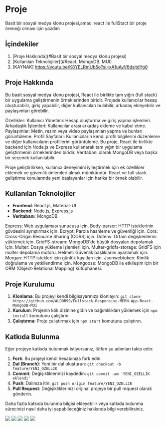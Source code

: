 # Proje

Basit bir sosyal medya klonu projesi,amacı react ile fullStact bir proje öreneği olması için yazdım

## İçindekiler

1. [Proje Hakkında](#Basit bir sosyal medya klonu projesi)
2. [Kullanılan Teknolojiler](#React, MongoDB, MUI)
3. [KAYNAK] https://youtu.be/K8YELRmUb5o?si=xA1uAyV6dsjtdYg0

## Proje Hakkında

Bu basit sosyal medya klonu projesi, React ile birlikte tam yığın (full stack) bir uygulama geliştirmenin örneklerinden biridir. Projede kullanıcılar hesap oluşturabilir, giriş yapabilir, diğer kullanıcıları bulabilir, arkadaş ekleyebilir ve paylaşımları görebilir.

Özellikler:
Kullanıcı Yönetimi: Hesap oluşturma ve giriş yapma işlemleri.
Arkadaşlık İşlemleri: Kullanıcılar arası arkadaş ekleme ve kabul etme.
Paylaşımlar: Metin, resim veya video paylaşımları yapma ve bunları görüntüleme.
Profil Sayfaları: Kullanıcıların kendi profil bilgilerini düzenleme ve diğer kullanıcıların profillerini görüntüleme.
Bu proje, React ile birlikte backend için Node.js ve Express kullanarak tam yığın bir uygulama geliştirmenin örneklerinden biridir. Veritabanı olarak MongoDB veya başka bir seçenek kullanılabilir.

Proje geliştirilirken, kullanıcı deneyimini iyileştirmek için ek özellikler eklemek ve güvenlik önlemleri almak mümkündür. React ve full stack geliştirme konularında yeni başlayanlar için harika bir örnek olabilir.

## Kullanılan Teknolojiler

- **Frontend**: React.js, Material-UI
- **Backend**: Node.js, Express.js
- **Veritabanı**: MongoDB

Express: Web uygulaması sunucusu için.
Body-parser: HTTP isteklerinin gövdesini ayrıştırmak için.
Bcrypt: Parola hashleme ve güvenliği için.
Cors: Cross-Origin Resource Sharing (CORS) için.
Dotenv: Ortam değişkenlerini yüklemek için.
GridFS-stream: MongoDB'de büyük dosyaları depolamak için.
Multer: Dosya yükleme işlemleri için.
Multer-gridfs-storage: GridFS için multer depolama motoru.
Helmet: Güvenlik başlıklarını ayarlamak için.
Morgan: HTTP istekleri için günlük kayıtları için.
Jsonwebtoken: Kimlik doğrulama ve yetkilendirme için.
Mongoose: MongoDB ile etkileşim için bir ORM (Object-Relational Mapping) kütüphanesi.

## Proje Kurulumu

1. **Klonlama**: Bu projeyi kendi bilgisayarınıza klonlayın: `git clone https://github.com/ALDOR99/Fullstack-Responsive-MERN-App-React-MongoDB-MUI`
2. **Kurulum**: Projenin kök dizinine gidin ve bağımlılıkları yüklemek için `npm install` komutunu çalıştırın.
3. **Çalıştırma**: Proje çalıştırmak için `npm start` komutunu çalıştırın.

## Katkıda Bulunma

Eğer projeye katkıda bulunmak istiyorsanız, lütfen şu adımları takip edin:

1. **Fork**: Bu projeyi kendi hesabınıza fork edin.
2. **Dal (Branch)**: Yeni bir dal oluşturun: `git checkout -b feature/YENI_OZELLIK`
3. **Commit**: Değişikliklerinizi kaydedin: `git commit -am 'YENI_OZELLIK eklendi'`
4. **Push**: Dalınıza itin: `git push origin feature/YENI_OZELLIK`
5. **Pull Request**: Değişikliklerinizi orijinal projeye bir pull request olarak gönderin.

Daha fazla katkıda bulunma bilgisi ekleyebilir veya katkıda bulunma sürecinizi nasıl daha iyi yapabileceğiniz hakkında bilgi verebilirsiniz.

<img src="img/Ekran Resmi 2024-03-15 18.54.40.png" />
<img src="img/Ekran Resmi 2024-03-15 18.55.09.png" />
<img src="img/Ekran Resmi 2024-03-15 18.55.38.png" />
<img src="img/Ekran Resmi 2024-03-15 18.57.56.png" />
<img src="img/Ekran Resmi 2024-03-15 18.58.10.png" />
